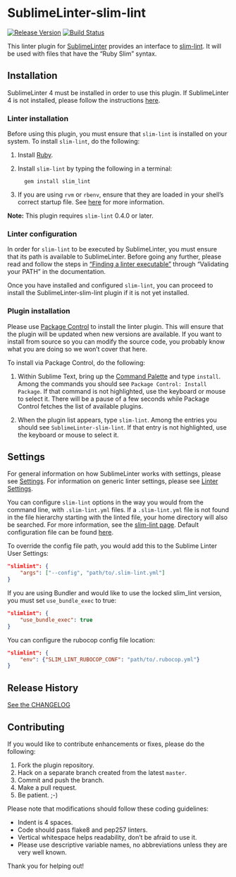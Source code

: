 SublimeLinter-slim-lint
=======================

[![Release Version](https://img.shields.io/github/release/elstgav/SublimeLinter-slim-lint.svg)](https://github.com/elstgav/SublimeLinter-slim-lint/releases) [![Build Status](https://travis-ci.org/elstgav/SublimeLinter-slim-lint.svg?branch=master)](https://travis-ci.org/elstgav/SublimeLinter-slim-lint)

This linter plugin for [SublimeLinter][docs] provides an interface to [slim-lint]. It will be used with files that have the “Ruby Slim” syntax.

## Installation
SublimeLinter 4 must be installed in order to use this plugin. If SublimeLinter 4 is not installed, please follow the instructions [here][installation].

### Linter installation
Before using this plugin, you must ensure that `slim-lint` is installed on your system. To install `slim-lint`, do the following:

1. Install [Ruby](http://ruby-lang.org/).

2. Install `slim-lint` by typing the following in a terminal:

         gem install slim_lint

3. If you are using `rvm` or `rbenv`, ensure that they are loaded in your shell’s correct startup file. See [here](http://sublimelinter.readthedocs.org/en/latest/troubleshooting.html#shell-startup-files) for more information.

**Note:** This plugin requires `slim-lint` 0.4.0 or later.

### Linter configuration
In order for `slim-lint` to be executed by SublimeLinter, you must ensure that its path is available to SublimeLinter. Before going any further, please read and follow the steps in [“Finding a linter executable”](http://sublimelinter.readthedocs.org/en/latest/troubleshooting.html#finding-a-linter-executable) through “Validating your PATH” in the documentation.

Once you have installed and configured `slim-lint`, you can proceed to install the SublimeLinter-slim-lint plugin if it is not yet installed.

### Plugin installation
Please use [Package Control][pc] to install the linter plugin. This will ensure that the plugin will be updated when new versions are available. If you want to install from source so you can modify the source code, you probably know what you are doing so we won’t cover that here.

To install via Package Control, do the following:

1. Within Sublime Text, bring up the [Command Palette][cmd] and type `install`. Among the commands you should see `Package Control: Install Package`. If that command is not highlighted, use the keyboard or mouse to select it. There will be a pause of a few seconds while Package Control fetches the list of available plugins.

2. When the plugin list appears, type `slim-lint`. Among the entries you should see `SublimeLinter-slim-lint`. If that entry is not highlighted, use the keyboard or mouse to select it.

## Settings
For general information on how SublimeLinter works with settings, please see [Settings]. For information on generic linter settings, please see [Linter Settings][linter-settings].

You can configure `slim-lint` options in the way you would from the command line, with `.slim-lint.yml` files. If a `.slim-lint.yml` file is not found in the file hierarchy starting with the linted file, your home directory will also be searched. For more information, see the [slim-lint page][slim-lint]. Default configuration file can be found [here](https://github.com/sds/slim-lint/blob/master/config/default.yml).

To override the config file path, you would add this to the Sublime Linter User Settings:

```json
"slimlint": {
    "args": ["--config", "path/to/.slim-lint.yml"]
}
```

If you are using Bundler and would like to use the locked slim_lint version, you must set `use_bundle_exec` to true:

```json
"slimlint": {
    "use_bundle_exec": true
}
```

You can configure the rubocop config file location:

```json
"slimlint": {
    "env": {"SLIM_LINT_RUBOCOP_CONF": "path/to/.rubocop.yml"}
}
```

## Release History

[See the CHANGELOG](CHANGELOG.md)

## Contributing
If you would like to contribute enhancements or fixes, please do the following:

1. Fork the plugin repository.
2. Hack on a separate branch created from the latest `master`.
3. Commit and push the branch.
4. Make a pull request.
5. Be patient.  ;-)

Please note that modifications should follow these coding guidelines:

* Indent is 4 spaces.
* Code should pass flake8 and pep257 linters.
* Vertical whitespace helps readability, don’t be afraid to use it.
* Please use descriptive variable names, no abbreviations unless they are very well known.

Thank you for helping out!

[slim-lint]:            https://github.com/sds/slim-lint
[docs]:                 http://sublimelinter.readthedocs.org
[installation]:         http://sublimelinter.readthedocs.org/en/latest/installation.html
[locating-executables]: http://sublimelinter.readthedocs.org/en/latest/usage.html#how-linter-executables-are-located
[pc]:                   https://sublime.wbond.net/installation
[cmd]:                  http://docs.sublimetext.info/en/sublime-text-3/extensibility/command_palette.html
[settings]:             http://sublimelinter.readthedocs.org/en/latest/settings.html
[linter-settings]:      http://sublimelinter.readthedocs.org/en/latest/linter_settings.html
[inline-settings]:      http://sublimelinter.readthedocs.org/en/latest/settings.html#inline-settings
